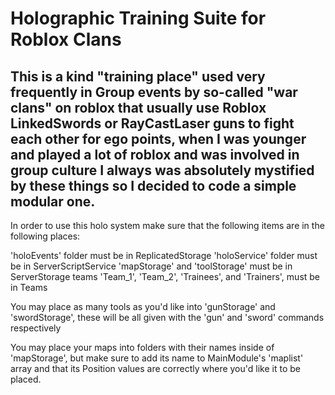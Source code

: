 # Holographic Training Suite for Roblox Clans
## This is a kind "training place" used very frequently in Group events by so-called "war clans" on roblox that usually use Roblox LinkedSwords or RayCastLaser guns to fight each other for ego points, when I was younger and played a lot of roblox and was involved in group culture I always was absolutely mystified by these things so I decided to code a simple modular one.




In order to use this holo system make sure that the following items are in the following places:

'holoEvents' folder must be in ReplicatedStorage
'holoService' folder must be in ServerScriptService
'mapStorage' and 'toolStorage' must be in ServerStorage
teams 'Team_1', 'Team_2', 'Trainees', and 'Trainers', must be in Teams

You may place as many tools as you'd like into 'gunStorage' and 'swordStorage', these will be all given with the 'gun' and 'sword' commands respectively

You may place your maps into folders with their names inside of 'mapStorage', but make sure to add its name to MainModule's 'maplist' array and that its 
Position values are correctly where you'd like it to be placed.
